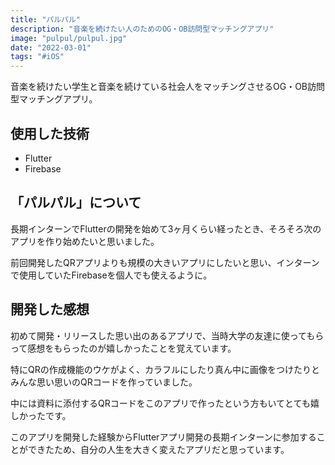 ```yaml
---
title: "パルパル"
description: "音楽を続けたい人のためのOG・OB訪問型マッチングアプリ"
image: "pulpul/pulpul.jpg"
date: "2022-03-01"
tags: "#iOS"
---
```


音楽を続けたい学生と音楽を続けている社会人をマッチングさせるOG・OB訪問型マッチングアプリ。

## 使用した技術

- Flutter
- Firebase

## 「パルパル」について

長期インターンでFlutterの開発を始めて3ヶ月くらい経ったとき、そろそろ次のアプリを作り始めたいと思いました。

前回開発したQRアプリよりも規模の大きいアプリにしたいと思い、インターンで使用していたFirebaseを個人でも使えるように。

## 開発した感想

初めて開発・リリースした思い出のあるアプリで、当時大学の友達に使ってもらって感想をもらったのが嬉しかったことを覚えています。

特にQRの作成機能のウケがよく、カラフルにしたり真ん中に画像をつけたりとみんな思い思いのQRコードを作っていました。

中には資料に添付するQRコードをこのアプリで作ったという方もいてとても嬉しかったです。

このアプリを開発した経験からFlutterアプリ開発の長期インターンに参加することができたため、自分の人生を大きく変えたアプリだと思っています。